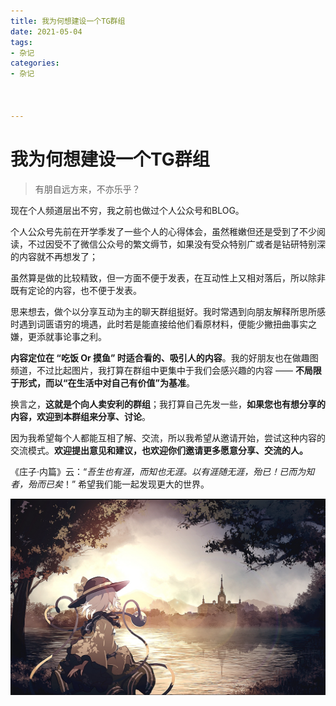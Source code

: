```yaml
---
title: 我为何想建设一个TG群组
date: 2021-05-04
tags:
- 杂记
categories:
- 杂记



---
```


# 我为何想建设一个TG群组

> 有朋自远方来，不亦乐乎？

现在个人频道层出不穷，我之前也做过个人公众号和BLOG。

个人公众号先前在开学季发了一些个人的心得体会，虽然稚嫩但还是受到了不少阅读，不过因受不了微信公众号的繁文缛节，如果没有受众特别广或者是钻研特别深的内容就不再想发了；

[](http://jiangyida.top/)虽然算是做的比较精致，但一方面不便于发表，在互动性上又相对落后，所以除非既有定论的内容，也不便于发表。

思来想去，做个以分享互动为主的聊天群组挺好。我时常遇到向朋友解释所思所感时遇到词匮语穷的境遇，此时若是能直接给他们看原材料，便能少撇扭曲事实之嫌，更添就事论事之利。



**内容定位在 “吃饭 Or 摸鱼” 时适合看的、吸引人的内容**。我的好朋友也在做趣图频道，不过比起图片，我打算在群组中更集中于我们会感兴趣的内容 —— **不局限于形式，而以“在生活中对自己有价值”为基准**。

换言之，**这就是个向人卖安利的群组**；我打算自己先发一些，**如果您也有想分享的内容，欢迎到本群组来分享、讨论**。

因为我希望每个人都能互相了解、交流，所以我希望从邀请开始，尝试这种内容的交流模式。**欢迎提出意见和建议，也欢迎你们邀请更多愿意分享、交流的人。**

《庄子·内篇》云：“*吾生也有涯，而知也无涯。以有涯随无涯，殆已！已而为知者，殆而已矣*！” 希望我们能一起发现更大的世界。

![](https://raw.githubusercontent.com/DF-Master/yidapicbed/main/20210504191932.jpg)

### 




